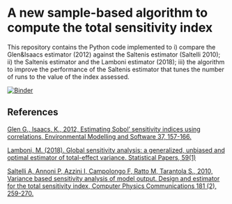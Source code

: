 # A new sample-based algorithm to compute the total sensitivity index
This repository contains the Python code implemented to i) compare the Glen&Isaacs estimator (2012) against the Saltenis estimator (Saltelli 2010); ii) the Saltenis estimator and the Lamboni estimator (2018); iii) the algorithm to improve the performance of the Saltenis estimator that tunes the number of runs to the value of the index assessed.

[![Binder](https://mybinder.org/badge_logo.svg)](https://mybinder.org/v2/gh/Confareneoclassico/New_estimator_algorithm/master)

## References
[Glen G., Isaacs, K., 2012, Estimating Sobol’ sensitivity indices using correlations, Environmental Modelling and Software 37, 157-166.](https://www.sciencedirect.com/science/article/pii/S1364815212001065?via%3Dihub)

[Lamboni, M. (2018). Global sensitivity analysis: a generalized, unbiased and optimal estimator of total-effect variance. Statistical Papers, 59(1)](https://link.springer.com/article/10.1007/s00362-016-0768-5) 

[Saltelli A, Annoni P, Azzini I, Campolongo F, Ratto M, Tarantola S., 2010, Variance based sensitivity analysis of model output. Design and estimator for the total sensitivity index, Computer Physics Communications 181 (2), 259-270.](https://www.sciencedirect.com/science/article/pii/S0010465509003087?via%3Dihub) 
